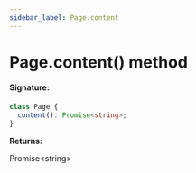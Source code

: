 ```yaml
---
sidebar_label: Page.content
---
```


# Page.content() method

#### Signature:

```typescript
class Page {
  content(): Promise<string>;
}
```

**Returns:**

Promise&lt;string&gt;
